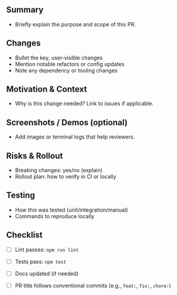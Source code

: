 ## Summary

- Briefly explain the purpose and scope of this PR.

## Changes

- Bullet the key, user‑visible changes
- Mention notable refactors or config updates
- Note any dependency or tooling changes

## Motivation & Context

- Why is this change needed? Link to issues if applicable.

## Screenshots / Demos (optional)

- Add images or terminal logs that help reviewers.

## Risks & Rollout

- Breaking changes: yes/no (explain)
- Rollout plan: how to verify in CI or locally

## Testing

- How this was tested (unit/integration/manual)
- Commands to reproduce locally

## Checklist

- [ ] Lint passes: `npm run lint`
- [ ] Tests pass: `npm test`
- [ ] Docs updated (if needed)
- [ ] PR title follows conventional commits (e.g., `feat:`, `fix:`, `chore:`)

